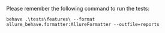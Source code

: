 Please remember the following command to run the tests:

```
behave .\tests\features\ --format allure_behave.formatter:AllureFormatter --outfile=reports
```